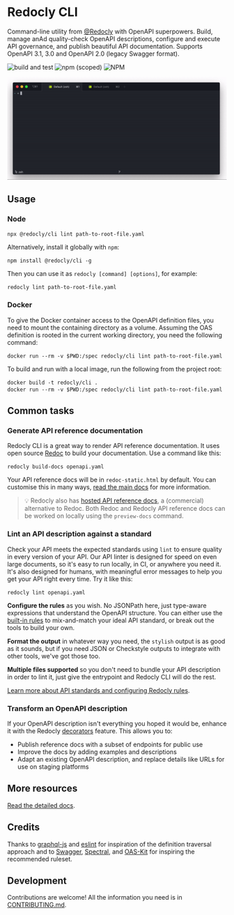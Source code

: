 # Redocly CLI

Command-line utility from [@Redocly](https://redocly.com) with OpenAPI superpowers. Build, manage anAd quality-check OpenAPI descriptions, configure and execute API governance, and publish beautiful API documentation. Supports OpenAPI 3.1, 3.0 and OpenAPI 2.0 (legacy Swagger format).

![build and test](https://github.com/redocly/redocly-cli/actions/workflows/tests.yaml/badge.svg)
![npm (scoped)](https://img.shields.io/npm/v/@redocly/cli)
![NPM](https://img.shields.io/npm/l/@redocly/cli)

![OpenAPI 3 CLI toolset](./media/redocly-cli.gif)

## Usage

### Node

```
npx @redocly/cli lint path-to-root-file.yaml
```

Alternatively, install it globally with `npm`:

```
npm install @redocly/cli -g
```

Then you can use it as `redocly [command] [options]`, for example:

```
redocly lint path-to-root-file.yaml
```

### Docker

To give the Docker container access to the OpenAPI definition files, you need to
mount the containing directory as a volume. Assuming the OAS definition is rooted
in the current working directory, you need the following command:

```
docker run --rm -v $PWD:/spec redocly/cli lint path-to-root-file.yaml
```

To build and run with a local image, run the following from the project root:

```
docker build -t redocly/cli .
docker run --rm -v $PWD:/spec redocly/cli lint path-to-root-file.yaml
```

## Common tasks

### Generate API reference documentation

Redocly CLI is a great way to render API reference documentation. It uses open source [Redoc](https://github.com/redocly/redoc) to build your documentation. Use a command like this:

```
redocly build-docs openapi.yaml
```

Your API reference docs will be in `redoc-static.html` by default. You can customise this in many ways, [read the main docs](https://redocly.com/docs/cli/commands/build-docs) for more information.

> :bulb: Redocly also has [hosted API reference docs](https://redocly.com/docs/api-registry/guides/api-registry-quickstart/), a (commercial) alternative to Redoc. Both Redoc and Redocly API reference docs can be worked on locally using the `preview-docs` command.

### Lint an API description against a standard

Check your API meets the expected standards using `lint` to ensure quality in every version of your API. Our API linter is designed for speed on even large documents, so it's easy to run locally, in CI, or anywhere you need it. It's also designed for humans, with meaningful error messages to help you get your API right every time. Try it like this:

```
redocly lint openapi.yaml
```

**Configure the rules** as you wish. No JSONPath here, just type-aware expressions that understand the OpenAPI structure. You can either use the [built-in rules](https://redocly.com/docs/cli/rules) to mix-and-match your ideal API standard, or break out the tools to build your own.

**Format the output** in whatever way you need, the `stylish` output is as good as it sounds, but if you need JSON or Checkstyle outputs to integrate with other tools, we've got those too.

**Multiple files supported** so you don't need to bundle your API description in order to lint it, just give the entrypoint and Redocly CLI will do the rest.

[Learn more about API standards and configuring Redocly rules](https://redocly.com/docs/cli/api-standards).

### Transform an OpenAPI description

If your OpenAPI description isn't everything you hoped it would be, enhance it with the Redocly [decorators](https://redocly.com/docs/cli/decorators) feature. This allows you to:

- Publish reference docs with a subset of endpoints for public use
- Improve the docs by adding examples and descriptions
- Adapt an existing OpenAPI description, and replace details like URLs for use on staging platforms

## More resources

[Read the detailed docs](https://redocly.com/docs/cli/).

## Credits

Thanks to [graphql-js](https://github.com/graphql/graphql-js) and [eslint](https://github.com/eslint/eslint) for inspiration of the definition traversal approach and to [Swagger](https://github.com/swagger-api/swagger-editor), [Spectral](https://github.com/stoplightio/spectral), and [OAS-Kit](https://github.com/Mermade/oas-kit) for inspiring the recommended ruleset.

## Development

Contributions are welcome! All the information you need is in [CONTRIBUTING.md](.github/CONTRIBUTING.md).
